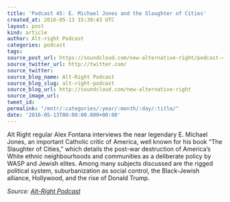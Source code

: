 ```yaml
---
title: 'Podcast 45: E. Michael Jones and the Slaughter of Cities'
created_at: 2016-05-13 15:39:43 UTC
layout: post
kind: article
author: Alt-right Podcast
categories: podcast
tags: 
source_post_url: https://soundcloud.com/new-alternative-right/podcast-45-e-michael-jones-and-the-slaughter-of-cities
source_twitter_url: http://twitter.com/
source_twitter: 
source_blog_name: Alt-Right Podcast
source_blog_slug: alt-right-podcast
source_blog_url: http://soundcloud.com/new-alternative-right
source_image_url: 
tweet_id: 
permalink: "/mntr/:categories/:year/:month/:day/:title/"
date: '2016-05-13T00:00:00.000+00:00'
---
```

Alt Right regular Alex Fontana interviews the near legendary E. Michael Jones, an important Catholic critic of America, well known for his book “The Slaughter of Cities,” which details the post-war destruction of America’s White ethnic neighbourhoods and communities as a deliberate policy by WASP and Jewish elites. Among many subjects discussed are the rigged political system, suburbanization as social control, the Black-Jewish alliance, Hollywood, and the rise of Donald Trump.<div class="">
    <i>Source: <a href="http://soundcloud.com/new-alternative-right">Alt-Right Podcast</a></i>
</div>

